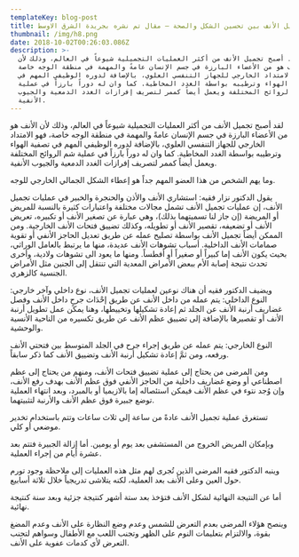 ```yaml
---
templateKey: blog-post
title: عمليات تجميل الأنف بين تحسين الشكل والصحة – مقال تم نشره بجريدة الشرق الاوسط
thumbnail: /img/h8.png
date: 2018-10-02T00:26:03.086Z
description: >-
  لقد أصبح تجميل الأنف من أكثر العمليات التجميلية شيوعاً في العالم، وذلك لأن
  الأنف هو من الأعضاء البارزة في جسم الإنسان عامةً والمهمة في منطقة الوجه خاصة،
  فهو الامتداد الخارجي للجهاز التنفسي العلوي، بالإضافة لدوره الوظيفي المهم في
  تصفية الهواء وترطيبه بواسطة الغدد المخاطية. كما وان له دوراً بارزاً في عملية
  شم الروائح المختلفة ويعمل أيضاً كممر لتصريف إفرازات الغدد الدمعية والجيوب
  الأنفية.
---
```


لقد أصبح تجميل الأنف من أكثر العمليات التجميلية شيوعاً في العالم، وذلك لأن الأنف هو من الأعضاء البارزة في جسم الإنسان عامةً والمهمة في منطقة الوجه خاصة، فهو الامتداد الخارجي للجهاز التنفسي العلوي، بالإضافة لدوره الوظيفي المهم في تصفية الهواء وترطيبه بواسطة الغدد المخاطية. كما وان له دوراً بارزاً في عملية شم الروائح المختلفة ويعمل أيضاً كممر لتصريف إفرازات الغدد الدمعية والجيوب الأنفية.

وما يهم الشخص من هذا العضو المهم جداً هو إعطاء الشكل الجمالي الخارجي للوجه.

يقول الدكتور نزار فقيه: استشاري الأنف والأذن والحنجرة والخبير في عمليات تجميل الأنف، إن عمليات تجميل الأنف تشمل مجالات مختلفة واعتبارات كثيرة بالنسبة للمريض أو المريضة (إن جاز لنا تسميتهما بذلك)، وهي عبارة عن تصغير الأنف أو تكبيره، تعريض الأنف أو تضعيفه، تقصير الأنف أو تطويله، وكذلك تضييق فتحات الأنف الخارجية. ومن الممكن أيضاً تجميل الأنف بواسطة تصليح عمله عن طريق تعديل الحاجز الأنفي أو تقوية صمامات الأنف الداخلية. أسباب تشوهات الأنف عديدة، منها ما يرتبط بالعامل الوراثي، بحيث يكون الأنف إما كبيراً أو صغيراً أو أفطساً. ومنها ما يعود الى تشوهات ولادية، وأخرى تحدث نتيجة إصابة الأم ببعض الأمراض المعدية التي تنتقل إلى الجنين مثل الأمراض الجنسية كالزهري.

ويضيف الدكتور فقيه أن هناك نوعين لعمليات تجميل الأنف، نوع داخلي وآخر خارجي: النوع الداخلي: يتم عمله من داخل الأنف عن طريق إحْدَاث جرحٍ داخل الأنف وفصل غضاريف أرنبة الأنف عن الجلد ثم إعادة تشكيلها وتخييطها، وهنا يمكن عمل تطويل أرنبة الأنف أو تقصيرها بالإضافة إلى تضييق عظم الأنف عن طريق تكسيره من الناحية الأنسية والوحشية.

النوع الخارجي: يتم عمله عن طريق إجراء جرح في الجلد المتوسط بين فتحتي الأنف ورفعه، ومن ثمَّ إعادة تشكيل أرنبة الأنف وتضييق الأنف كما ذكر سابقاً.

ومن المرضى من يحتاج إلى عملية تضييق فتحات الأنف، ومنهم من يحتاج إلى عظم اصطناعي أو وضع غضاريف داخلية من الحاجز الأنفي فوق عظم الأنف بهدف رفع الأنف، وإن وُجد نتوء في عظم الأنف فيمكن استئصاله إما بالازيميا أو بالمبرد، وبعد انتهاء العملية توضع جبيرة فوق عظم الأنف والأرنبة لتثبيتهما.

تستغرق عملية تجميل الأنف عادةً من ساعة إلى ثلاث ساعات وتتم باستخدام تخدير موضعي أو كلي.

وبإمكان المريض الخروج من المستشفى بعد يوم أو يومين. أما إزالة الجبيرة فتتم بعد عشرة أيام من إجراء العملية.

وينبه الدكتور فقيه المرضى الذين تُجرى لهم مثل هذه العمليات إلى ملاحظة وجود تورم حول العين وعلى الأنف بعد العملية، لكنه يتلاشى تدريجياً خلال ثلاثة أسابيع.

أما عن النتيجة النهائية لشكل الأنف فتؤخذ بعد ستة أشهر كنتيجة جزئية وبعد سنة كنتيجة نهائية.

وينصح هؤلاء المرضى بعدم التعرض للشمس وعدم وضع النظارة على الأنف وعدم المضغ بقوة، والالتزام بتعليمات النوم على الظهر وتجنب اللعب مع الأطفال وسواهم لتجنب التعرض لأي كدمات عفوية على الأنف.
